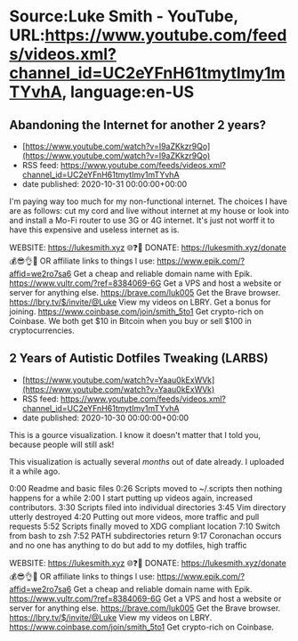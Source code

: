 # Source:Luke Smith - YouTube, URL:https://www.youtube.com/feeds/videos.xml?channel_id=UC2eYFnH61tmytImy1mTYvhA, language:en-US

## Abandoning the Internet for another 2 years?
 - [https://www.youtube.com/watch?v=I9aZKkzr9Qo](https://www.youtube.com/watch?v=I9aZKkzr9Qo)
 - RSS feed: https://www.youtube.com/feeds/videos.xml?channel_id=UC2eYFnH61tmytImy1mTYvhA
 - date published: 2020-10-31 00:00:00+00:00

I'm paying way too much for my non-functional internet. The choices I have are as follows: cut my cord and live without internet at my house or look into and install a Mo-Fi router to use 3G or 4G internet. It's just not worff it to have this expensive and useless internet as is.

WEBSITE: https://lukesmith.xyz 🌐❓🔎
DONATE: https://lukesmith.xyz/donate 💰😎👌💯
OR affiliate links to things l use:
https://www.epik.com/?affid=we2ro7sa6 Get a cheap and reliable domain name with Epik.
https://www.vultr.com/?ref=8384069-6G Get a VPS and host a website or server for anything else.
https://brave.com/luk005 Get the Brave browser.
https://lbry.tv/$/invite/@Luke View my videos on LBRY. Get a bonus for joining.
https://www.coinbase.com/join/smith_5to1 Get crypto-rich on Coinbase. We both get $10 in Bitcoin when you buy or sell $100 in cryptocurrencies.

## 2 Years of Autistic Dotfiles Tweaking (LARBS)
 - [https://www.youtube.com/watch?v=Yaau0kExWVk](https://www.youtube.com/watch?v=Yaau0kExWVk)
 - RSS feed: https://www.youtube.com/feeds/videos.xml?channel_id=UC2eYFnH61tmytImy1mTYvhA
 - date published: 2020-10-30 00:00:00+00:00

This is a gource visualization. I know it doesn't matter that I told you, because people will still ask!

This visualization is actually several *months* out of date already. I uploaded it a while ago.

0:00 Readme and basic files
0:26 Scripts moved to ~/.scripts then nothing happens for a while
2:00 I start putting up videos again, increased contributors.
3:30 Scripts filed into individual directories
3:45 Vim directory utterly destroyed
4:20 Putting out more videos, more traffic and pull requests
5:52 Scripts finally moved to XDG compliant location
7:10 Switch from bash to zsh
7:52 PATH subdirectories return
9:17 Coronachan occurs and no one has anything to do but add to my dotfiles, high traffic

WEBSITE: https://lukesmith.xyz 🌐❓🔎
DONATE: https://lukesmith.xyz/donate 💰😎👌💯
OR affiliate links to things l use:
https://www.epik.com/?affid=we2ro7sa6 Get a cheap and reliable domain name with Epik.
https://www.vultr.com/?ref=8384069-6G Get a VPS and host a website or server for anything else.
https://brave.com/luk005 Get the Brave browser.
https://lbry.tv/$/invite/@Luke View my videos on LBRY.
https://www.coinbase.com/join/smith_5to1 Get crypto-rich on Coinbase.

